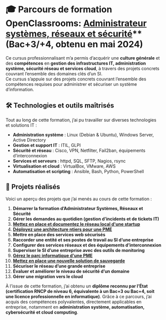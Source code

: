 # 🎓 Parcours de formation OpenClassrooms: [Administrateur systèmes, réseaux et sécurité](https://openclassrooms.com/fr/paths/734-administrateur-systemes-reseaux-et-securite)** (Bac+3/+4, obtenu en mai 2024)

Ce cursus professionnalisant m’a permis d’acquérir une **culture générale** et des **compétences** en **gestion des infrastructures IT, administration système, sécurité réseau et services cloud**, à travers des projets concrets couvrant l’ensemble des domaines clés d’un SI.  
Ce cursus s’appuie sur des projets concrets couvrant l’ensemble des compétences requises pour administrer et sécuriser un système d’information.

## 🛠 Technologies et outils maîtrisés  

Tout au long de cette formation, j’ai pu travailler sur diverses technologies et solutions IT :  

- **Administration système** : Linux (Debian & Ubuntu), Windows Server, Active Directory  
- **Gestion et support IT** : ITIL, GLPI  
- **Sécurité et réseau** : Cisco, VPN, Netfilter, Fail2ban, équipements d’interconnexion  
- **Services et serveurs** : httpd, SQL, SFTP, Nagios, rsync  
- **Virtualisation et cloud** : VirtualBox, VMware, AWS  
- **Automatisation et scripting** : Ansible, Bash,  Python, PowerShell  

## 📂 Projets réalisés  

Voici un aperçu des projets que j’ai menés au cours de cette formation :  

1. **Démarrer la formation d’Administrateur Systèmes, Réseaux et Sécurité**  
2. **Gérer les demandes au quotidien (gestion d’incidents et de tickets IT)**  
3. **[Mettez en place et documentez le réseau local d'une startup](https://github.com/PoissonChevre/OC/tree/master/OC_P3_network_HillStart)**  
4. **[Déployez une architecture ntiers pour une PME](https://github.com/PoissonChevre/OC/tree/master/OC_P4_archi_n-tiers)**  
5. **Mettre en place des services web sécurisés**  
6. **Raccorder une entité et ses postes de travail au SI d’une entreprise**  
7. **Configurer des services réseaux et des équipements d’interconnexion**  
8. **Superviser le SI d’une entreprise avec des outils de monitoring**  
9. **[Gérez le parc informatique d'une PME](https://github.com/PoissonChevre/OC/tree/master/OC_P9_ansible)**  
10. **[Mettez en place une nouvelle solution de sauvegarde](https://github.com/PoissonChevre/OC/tree/master/OC_P10_rsync)**  
11. **Sécuriser le réseau d’une grande entreprise**  
12. **Évaluer et améliorer le niveau de sécurité d’un domaine**  
13. **Gérer une migration vers le cloud**  

À l’issue de cette formation, j’ai obtenu un **diplôme reconnu par l’État (certification RNCP de niveau 6, équivalente à un Bac+3 ou Bac+4, soit une licence professionnelle en informatique)**. Grâce à ce parcours, j’ai acquis des compétences polyvalentes, directement applicables en entreprise, notamment en **administration système, automatisation, cybersécurité et cloud computing**.
